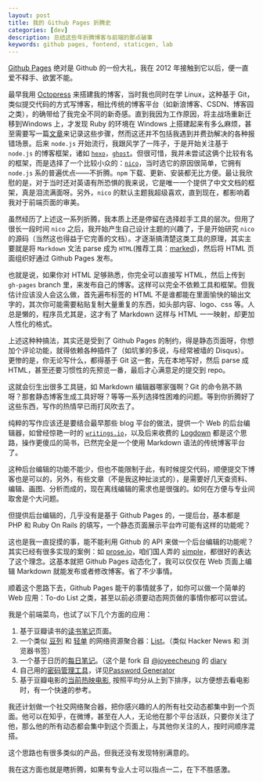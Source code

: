 ```yaml
---
layout: post
title: 我的 Github Pages 折腾史
categories: [dev]
description: 总结这些年折腾博客与前端的那点破事
keywords: github pages, fontend, staticgen, lab
---
```


[Github Pages](https://pages.github.com/) 绝对是 Github 的一份大礼，我在 2012 年接触到它以后，便一直爱不释手、欲罢不能。

最早我用 [Octopress](http://octopress.org/) 来搭建我的博客，当时我也同时在学 Linux，这种基于 Git，类似提交代码的方式写博客，相比传统的博客平台（如新浪博客、CSDN、博客园之类），的确带给了我完全不同的新奇感。直到我因为工作原因，将主战场重新迁移到Windows 上，才发现 Ruby 的环境在 Windows 上搭建起来有多么麻烦，甚至需要写一篇[文章](http://blog.csdn.net/hankai1024/article/details/12787505)来记录这些步骤，然而这还并不包括我遇到并费劲解决的各种报错场景。后来 `node.js` 开始流行，我跟风学了一阵子，于是开始关注基于 `node.js` 的博客框架，诸如 [`hexo`](https://hexo.io/)，[`ghost`](https://ghost.org/)。但很可惜，我并未尝试这俩个比较有名的框架，而是选择了一个比较小众的：[`nico`](http://lab.lepture.com/nico/)，当时选它的原因很简单，它拥有 `node.js` 系的普遍优点——不折腾。`npm` 下载、更新、安装都无比方便。最让我欣慰的是，对于当时还对英语有所恐惧的我来说，它是唯一一个提供了中文文档的框架，真是泪流满面呀。另外，`nico` 的默认主题我超级喜欢，直到现在，都影响着我对于前端页面的审美。

虽然经历了上述这一系列折腾，我本质上还是停留在选择趁手工具的层次。但用了很长一段时间 `nico` 之后，我开始产生自己设计主题的兴趣了，于是开始研究 `nico` 的源码（当然这也得益于它完善的文档）。才逐渐搞清楚这类工具的原理，其实主要就是将 `Markdown` 文法 parse 成为 `HTML`(推荐工具：[marked](https://github.com/chjj/marked))，然后将 HTML 页面组织好通过 Github Pages 发布。

也就是说，如果你对 HTML 足够熟悉，你完全可以直接写 HTML，然后上传到 `gh-pages` branch 里，来发布自己的博客。这样可以完全不依赖工具和框架。但我估计应该没人会这么做，首先遍布标签的 HTML 不是谁都能在里面愉快的输出文字的，其次你可能需要粘贴复制大量重复的东西，如头部内容、logo、css 等。人总是懒的，程序员尤其是，这才有了 Markdown 这样与 HTML 一一映射，却更加人性化的格式。

上述这种种搞法，其实还是受到了 Github Pages 的制约，得是静态页面呀，你想加个评论功能，就得依赖各种插件了（如坑爹的多说，与经常被墙的 Disqus）。更惨的是，你无论写什么，都得基于 Git 这一套，先在本地写好，然后 parse 成 HTML，甚至还要习惯性的先预览一番，最后才心满意足的提交到 repo。

这就会衍生出很多工具链，如 Markdown 编辑器哪家强啊？Git 的命令熟不熟呀？那套静态博客生成工具好呀？等等一系列选择性困难的问题。等到你折腾好了这些东西，写作的热情早已雨打风吹去了。

纯粹的写作应该还是要结合最早那些 blog 平台的做法，提供一个 Web 的后台编辑器，如曾经惊艳一时的 [`writings.io`](http://chloerei.com/writings/)，以及后来收费的 [Logdown](http://logdown.com/) 都是这个思路，操作更傻瓜的简书，已然完全是一个使用 Markdown 语法的传统博客平台了。

这种后台编辑的功能不能少，但也不能限制于此，有时候提交代码，顺便提交下博客也是可以的，另外，有些文章（不是我这种扯淡式的），是需要好几天查资料、编辑、画图、分析而成的，现在离线编辑的需求也是很强的。如何在方便与专业间取舍是个大问题。

但提供后台编辑的，几乎没有是基于 Github Pages 的，一提后台，基本都是 PHP 和 Ruby On Rails 的填写，一个静态页面展示平台咋可能有这样的功能呢？

这也是我一直捉摸的事，能不能利用 Github 的 API 来做一个后台编辑的功能呢？其实已经有很多实现的案例：如 [prose.io](http://prose.io/)，咱们国人弄的 [simple](https://github.com/isnowfy/simple)，都很好的表达了这个理念。这基本就把 Github Pages 动态化了，我可以仅仅在 Web 页面上编辑 Markdown 就能发布或者修改博客。省了不少事情。

顺着这个思路下去，Github Pages 能干的事情就多了，如你可以做一个简单的 Web 应用：To-do List 之类，甚至以前必须要动态网页做的事情你都可以尝试。

我是个前端菜鸟，也试了以下几个方面的应用：

1. 基于豆瓣读书的[读书笔记](http://lab.devnotes.org/reading)页面。
1. 一个类似 [豆列](http://www.douban.com/doulist/) 和 [轻单](https://qdan.me/) 的网络资源聚合器：[List](http://lab.devnotes.org/list)。（类似 Hacker News 和 浏览器书签）
1. 一个基于日历的[每日笔记](http://diary.devnotes.org)。（这个是 fork 自 [@joyeecheung](https://github.com/joyeecheung) 的 [diary](https://github.com/joyeecheung/diary)
1. 自己用的[密码管理工具](http://password.devnotes.org)，详见[Password Generator](../password-generator/)
1. 基于豆瓣电影的[当前热映电影](http://lab.devnotes.org/movie), 按照平均分从上到下排序，以方便想去看电影时，有一个快速的参考。

我还计划做一个社交网络聚合器，把你感兴趣的人的所有社交动态都集中到一个页面。他可以在知乎，在微博，甚至在人人，无论他在那个平台活跃，只要你关注了他，那么他的所有动态都会集中到这个页面上，与其他你关注的人，按时间顺序混搭。

这个思路也有很多类似的产品，但我还没有发现特别满意的。

我在这方面也就是瞎折腾，如果有专业人士可以指点一二，在下不胜感激。
